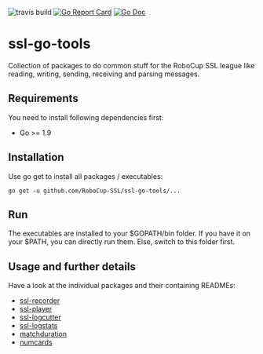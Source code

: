 ![travis build](https://travis-ci.org/RoboCup-SSL/ssl-go-tools.svg?branch=master "travis build status")
[![Go Report Card](https://goreportcard.com/badge/github.com/RoboCup-SSL/ssl-go-tools?style=flat-square)](https://goreportcard.com/report/github.com/RoboCup-SSL/ssl-go-tools)
[![Go Doc](https://img.shields.io/badge/godoc-reference-blue.svg?style=flat-square)](http://godoc.org/github.com/RoboCup-SSL/ssl-go-tools)

# ssl-go-tools

Collection of packages to do common stuff for the RoboCup SSL league like reading, writing, sending, receiving and parsing messages.

## Requirements
You need to install following dependencies first: 
 * Go >= 1.9
 
## Installation

Use go get to install all packages / executables:

```
go get -u github.com/RoboCup-SSL/ssl-go-tools/...
```

## Run
The executables are installed to your $GOPATH/bin folder. If you have it on your $PATH, you can directly run them. Else, switch to this folder first.

## Usage and further details

Have a look at the individual packages and their containing READMEs:

 * [ssl-recorder](cmd/ssl-recorder/README.md)
 * [ssl-player](cmd/ssl-player/README.md)
 * [ssl-logcutter](cmd/ssl-logcutter/README.md)
 * [ssl-logstats](cmd/ssl-logstats/README.md)
 * [matchduration](cmd/matchduration/README.md)
 * [numcards](cmd/numcards/README.md)
